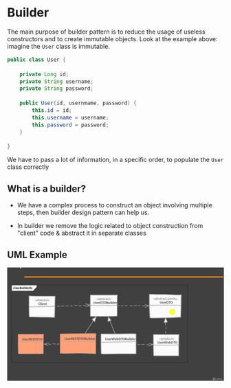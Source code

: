 # Builder

The main purpose of builder pattern is to reduce the usage of useless constructors and to create immutable objects. Look at the example above: imagine the `User` class is immutable.

```java
public class User {

    private Long id;
    private String username;
    private String password;

    public User(id, usernmame, password) {
        this.id = id;
        this.username = username;
        this.password = password;
    }

}
```

We have to pass a lot of information, in a specific order, to populate the `User` class correctly

## What is a builder?

- We have a complex process to construct an object involving multiple steps, then builder design pattern can help us.

- In builder we remove the logic related to object construction from "client" code & abstract it in separate classes

## UML Example

![alt text](builder_uml_example.png)